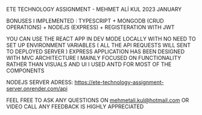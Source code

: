 ETE TECHNOLOGY ASSIGNMENT - MEHMET ALİ KUL 
2023 JANUARY 

BONUSES I IMPLEMENTED : TYPESCRIPT + MONGODB (CRUD OPERATIONS) + NODEJS (EXPRESS) + REGISTERATION WITH JWT 

YOU CAN USE THE REACT APP IN DEV MODE LOCALLY WITH NO NEED TO SET UP ENVIRONMENT VARIABLES ( ALL THE API REQUESTS WILL SENT TO DEPLOYED SERVER )
EXPRESS APPLICATION HAS BEEN DESIGNED WITH MVC ARCHITECTURE
I MAINLY FOCUSED ON FUNCTIONALITY RATHER THAN VISUALS AND UI
I USED ANTD FOR MOST OF THE COMPONENTS

NODEJS SERVER ADRESS: https://ete-technology-assignment-server.onrender.com/api

FEEL FREE TO ASK ANY QUESTIONS ON mehmetali.kul@hotmail.com OR VIDEO CALL
ANY FEEDBACK IS HIGHLY APPRECIATED

